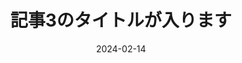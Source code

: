 ---
title: '記事3のタイトルが入ります'
description: '記事3のdescription情報がここには入ります'
date: 2024-02-14
category: sveltekit
---